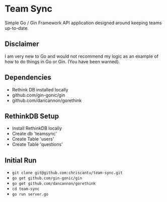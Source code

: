 Team Sync
===========

Simple Go / Gin Framework API application designed around keeping teams up-to-date.

## Disclaimer
I am very new to Go and would not recommend my logic as an example of how to do things in Go or Gin. (You have been warned).

## Dependencies
* Rethink DB installed locally
* github.com/gin-gonic/gin
* github.com/dancannon/gorethink

## RethinkDB Setup
* Install RethinkDB locally
* Create db 'teamsync'
* Create Table 'users'
* Create Table 'questions'

## Initial Run
* `git clone git@github.com:chriscantu/team-sync.git`
* `go get github.com/gin-gonic/gin`
* `go get github.com/dancannon/gorethink`
* `cd team-sync`
* `go run server.go`
